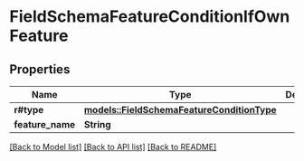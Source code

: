 # FieldSchemaFeatureConditionIfOwnFeature

## Properties

Name | Type | Description | Notes
------------ | ------------- | ------------- | -------------
**r#type** | [**models::FieldSchemaFeatureConditionType**](FieldSchemaFeatureConditionType.md) |  | 
**feature_name** | **String** |  | 

[[Back to Model list]](../README.md#documentation-for-models) [[Back to API list]](../README.md#documentation-for-api-endpoints) [[Back to README]](../README.md)


